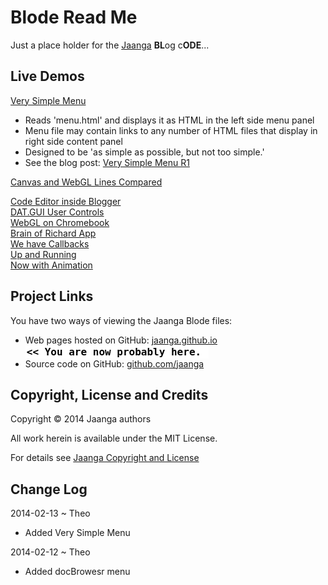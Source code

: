 Blode Read Me
==============

Just a place holder for the [Jaanga]( http://jaanga.com ) **BL**og c**ODE**...

## Live Demos

[Very Simple Menu]( very-simple-menu/index.html )

* Reads 'menu.html' and displays it as HTML in the left side menu panel
* Menu file may contain links to any number of HTML files that display in right side content panel
* Designed to be 'as simple as possible, but not too simple.'
* See the blog post: [Very Simple Menu R1]( http://www.jaanga.com/2014/02/very-simple-menu-r1.html )

[Canvas and WebGL Lines Compared]( canvas-webgl-lines-compared/index.html )  

[Code Editor inside Blogger]( code-editor-inside-blogger/code-editor-inside-blogger.html )  
[DAT.GUI User Controls]( dat.gui/dat.gui.html )  
[WebGL on Chromebook]( webgl-on-chromebook/webgl-on-chromebook.html)  
[Brain of Richard App]( brain-of-richard-app/brain-of-richard-app.html )  
[We have Callbacks]( we-have-callbacks/index.html )  
[Up and Running]( up-and-running/up-and-running.html )  
[Now with Animation]( now-with-animation/index.html )  


## Project Links

You have two ways of viewing the Jaanga Blode files:

* Web pages hosted on GitHub: [jaanga.github.io]( http://jaanga.github.io/blode/ "view the files as apps." ) <input value="<< You are now probably here." size=28 style="font:bold 12pt monospace;border-width:0;" >  
* Source code on GitHub: [github.com/jaanga]( https://github.com/jaanga/blode/ "View the files as source code." ) <scan style=display:none ><< You are now probably here.</scan>


## Copyright, License and Credits
Copyright &copy; 2014 Jaanga authors

All work herein is available under the MIT License.  

For details see [Jaanga Copyright and License](http://jaanga.github.io/libs/jaanga-copyright-and-mit-license.md)


## Change Log

2014-02-13 ~ Theo

* Added Very Simple Menu

2014-02-12 ~ Theo

* Added docBrowesr menu